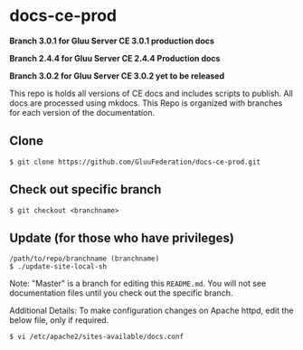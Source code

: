 # docs-ce-prod

**Branch 3.0.1 for Gluu Server CE 3.0.1 production docs** 

**Branch 2.4.4 for Gluu Server CE 2.4.4 Production docs**

**Branch 3.0.2 for Gluu Server CE 3.0.2 yet to be released**    

This repo is holds all versions of CE docs and includes scripts to publish.  All docs are processed using mkdocs. This Repo is organized with branches for each version of the documentation.

## Clone
`$ git clone https://github.com/GluuFederation/docs-ce-prod.git`

## Check out specific branch
`$ git checkout <branchname>`

## Update (for those who have privileges)
```
/path/to/repo/branchname (branchname)
$ ./update-site-local-sh
```

Note: 
   "Master" is a branch for editing this `README.md`.  You will not see documentation files until you check out the specific branch.


Additional Details:
To make configuration changes on Apache httpd, edit the below file, only if required.

```
$ vi /etc/apache2/sites-available/docs.conf
```
